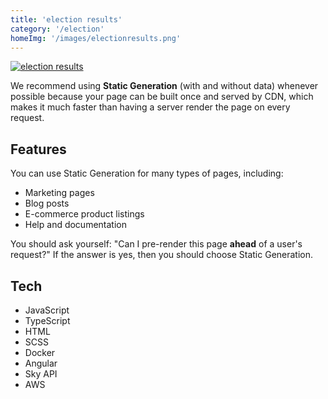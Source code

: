 ```yaml
---
title: 'election results'
category: '/election'
homeImg: '/images/electionresults.png'
---
```


[![election results](/images/electionresults2.png "election results")](https://www.capradio.org/election/california-midterm-election-results-2022/)


We recommend using **Static Generation** (with and without data) whenever possible because your page can be built once and served by CDN, which makes it much faster than having a server render the page on every request.

## Features
You can use Static Generation for many types of pages, including:

- Marketing pages
- Blog posts
- E-commerce product listings 
- Help and documentation

You should ask yourself: "Can I pre-render this page **ahead** of a user's request?" If the answer is yes, then you should choose Static Generation.

## Tech
- JavaScript
- TypeScript
- HTML
- SCSS
- Docker
- Angular
- Sky API
- AWS